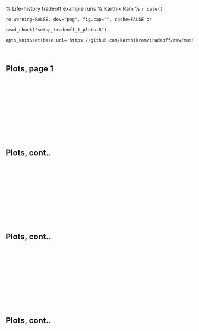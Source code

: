 % Life-history tradeoff example runs
% Karthik Ram
% `r date()`

<!-- Setting up R -->
`ro warning=FALSE, dev="png", fig.cap="", cache=FALSE or`

```{r start, echo=FALSE}
read_chunk("setup_tradeoff_1_plots.R")
```

```{r setup}
opts_knit$set(base.url='https://github.com/karthikram/tradeoff/raw/master/docs/figure/')
```

```{r setupa, echo=FALSE}
```

```{r Fec_2, echo=TRUE}
```


## Plots, page 1
```{r Fec_2_p1, results="asis", echo=FALSE, cache=TRUE}
```
```{r Fec_2_p1, results="asis", echo=FALSE, cache=TRUE}
```
```{r Fec_2_p2, results="asis", echo=FALSE, cache=TRUE}
```
```{r Fec_2_p3, results="asis", echo=FALSE, cache=TRUE}
```
```{r Fec_2_p4, results="asis", echo=FALSE, cache=TRUE}
```
```{r Fec_2_p5, results="asis", echo=FALSE, cache=TRUE}
```
```{r Fec_2_p6, results="asis", echo=FALSE, cache=TRUE}
```
```{r Fec_2_p7, results="asis", echo=FALSE, cache=TRUE}
```
```{r Fec_2_p8, results="asis", echo=FALSE, cache=TRUE}
```
```{r Fec_2_p10, results="asis", echo=FALSE, cache=TRUE}
```
```{r Fec_2_p11, results="asis", echo=FALSE, cache=TRUE}
```

```{r Fec_4, echo=TRUE}
```

## Plots, cont..
```{r Fec_4_p1, results="asis", echo=FALSE, cache=TRUE}
```
```{r Fec_4_p1, results="asis", echo=FALSE, cache=TRUE}
```
```{r Fec_4_p2, results="asis", echo=FALSE, cache=TRUE}
```
```{r Fec_4_p3, results="asis", echo=FALSE, cache=TRUE}
```
```{r Fec_4_p4, results="asis", echo=FALSE, cache=TRUE}
```
```{r Fec_4_p5, results="asis", echo=FALSE, cache=TRUE}
```
```{r Fec_4_p6, results="asis", echo=FALSE, cache=TRUE}
```
```{r Fec_4_p7, results="asis", echo=FALSE, cache=TRUE}
```
```{r Fec_4_p8, results="asis", echo=FALSE, cache=TRUE}
```
```{r Fec_4_p10, results="asis", echo=FALSE, cache=TRUE}
```
```{r Fec_4_p11, results="asis", echo=FALSE, cache=TRUE}
```


```{r Fec_8, echo=TRUE}
```


## Plots, cont..
```{r Fec_8_p1, results="asis", echo=FALSE, cache=TRUE}
```
```{r Fec_8_p1, results="asis", echo=FALSE, cache=TRUE}
```
```{r Fec_8_p2, results="asis", echo=FALSE, cache=TRUE}
```
```{r Fec_8_p3, results="asis", echo=FALSE, cache=TRUE}
```
```{r Fec_8_p4, results="asis", echo=FALSE, cache=TRUE}
```
```{r Fec_8_p5, results="asis", echo=FALSE, cache=TRUE}
```
```{r Fec_8_p6, results="asis", echo=FALSE, cache=TRUE}
```
```{r Fec_8_p7, results="asis", echo=FALSE, cache=TRUE}
```
```{r Fec_8_p8, results="asis", echo=FALSE, cache=TRUE}
```
```{r Fec_8_p10, results="asis", echo=FALSE, cache=TRUE}
```
```{r Fec_8_p11, results="asis", echo=FALSE, cache=TRUE}
```

```{r Fec_10, echo=TRUE}
```


## Plots, cont..
```{r Fec_10_p1, results="asis", echo=FALSE, cache=TRUE}
```
```{r Fec_10_p1, results="asis", echo=FALSE, cache=TRUE}
```
```{r Fec_10_p2, results="asis", echo=FALSE, cache=TRUE}
```
```{r Fec_10_p3, results="asis", echo=FALSE, cache=TRUE}
```
```{r Fec_10_p4, results="asis", echo=FALSE, cache=TRUE}
```
```{r Fec_10_p5, results="asis", echo=FALSE, cache=TRUE}
```
```{r Fec_10_p6, results="asis", echo=FALSE, cache=TRUE}
```
```{r Fec_10_p7, results="asis", echo=FALSE, cache=TRUE}
```
```{r Fec_10_p8, results="asis", echo=FALSE, cache=TRUE}
```
```{r Fec_10_p10, results="asis", echo=FALSE, cache=TRUE}
```
```{r Fec_10_p11, results="asis", echo=FALSE, cache=TRUE}
```
